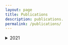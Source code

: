 ```yaml
---
layout: page
title: Publications
description: publications.
permalink: /publications/
---
```


<details>
<summary>2021</summary>
<div markdown="1">

## 국제학술



- 
- 

- 
- 

## 국내학술

- 
- 

## 특허 및 기타

- 
- 
- 

</div>
</details>

